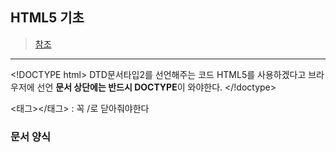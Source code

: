 ## HTML5 기초
>[참조](https://webclub.tistory.com/491)

---

\<!DOCTYPE html>
    DTD문서타입2를 선언해주는 코드
	HTML5를 사용하겠다고 브라우저에 선언
	**문서 상단에는 반드시 DOCTYPE**이 와야한다.
</!doctype>

<태그></태그> : 꼭 /로 닫아줘야한다

### 문서  양식

